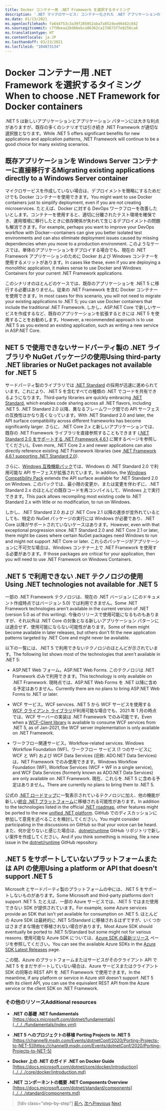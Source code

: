 ```yaml
---
title: Docker コンテナー用 .NET Framework を選択するタイミング
description: '.NET マイクロサービス: コンテナー化された .NET アプリケーションのアーキテクチャ | Docker コンテナー用 .NET Framework を選択するタイミング'
ms.date: 01/13/2021
ms.openlocfilehash: fa644753c3a39f285052aba7a8524ea96442c842
ms.sourcegitcommit: c7f0beaa2bd66ebca86362ca17d673f7e8256ca6
ms.translationtype: HT
ms.contentlocale: ja-JP
ms.lasthandoff: 03/23/2021
ms.locfileid: "104873134"
---
```

# <a name="when-to-choose-net-framework-for-docker-containers"></a><span data-ttu-id="8d8f9-103">Docker コンテナー用 .NET Framework を選択するタイミング</span><span class="sxs-lookup"><span data-stu-id="8d8f9-103">When to choose .NET Framework for Docker containers</span></span>

<span data-ttu-id="8d8f9-104">.NET 5 は新しいアプリケーションとアプリケーション パターンには大きな利点がありますが、既存の多くのシナリオでは引き続き .NET Framework が適切な選択肢となります。</span><span class="sxs-lookup"><span data-stu-id="8d8f9-104">While .NET 5 offers significant benefits for new applications and application patterns, .NET Framework will continue to be a good choice for many existing scenarios.</span></span>

## <a name="migrating-existing-applications-directly-to-a-windows-server-container"></a><span data-ttu-id="8d8f9-105">既存アプリケーションを Windows Server コンテナーに直接移行する</span><span class="sxs-lookup"><span data-stu-id="8d8f9-105">Migrating existing applications directly to a Windows Server container</span></span>

<span data-ttu-id="8d8f9-106">マイクロサービスを作成していない場合は、デプロイメントを簡略にするためだけでも Docker コンテナーを使用できます。</span><span class="sxs-lookup"><span data-stu-id="8d8f9-106">You might want to use Docker containers just to simplify deployment, even if you are not creating microservices.</span></span> <span data-ttu-id="8d8f9-107">たとえば、Docker に対する DevOps ワークフローを改善したいとします。コンテナーを使用すると、適切に分離されたテスト環境を確保でき、運用環境に移行したときに依存関係が失われて生じるデプロイメントの問題も解消できます。</span><span class="sxs-lookup"><span data-stu-id="8d8f9-107">For example, perhaps you want to improve your DevOps workflow with Docker—containers can give you better isolated test environments and can also eliminate deployment issues caused by missing dependencies when you move to a production environment.</span></span> <span data-ttu-id="8d8f9-108">このようなケースでは、単体のアプリケーションをデプロイする場合でも、現在の .NET Framework アプリケーションのために Docker および Windows コンテナーを使用するメリットがあります。</span><span class="sxs-lookup"><span data-stu-id="8d8f9-108">In cases like these, even if you are deploying a monolithic application, it makes sense to use Docker and Windows Containers for your current .NET Framework applications.</span></span>

<span data-ttu-id="8d8f9-109">このシナリオのほとんどのケースでは、既存のアプリケーションを .NET 5 に移行する必要はありません。従来の .NET Framework を含む Docker コンテナーを使用できます。</span><span class="sxs-lookup"><span data-stu-id="8d8f9-109">In most cases for this scenario, you will not need to migrate your existing applications to .NET 5; you can use Docker containers that include the traditional .NET Framework.</span></span> <span data-ttu-id="8d8f9-110">しかし、ASP.NET Core で新しいサービスを作成するなど、既存のアプリケーションを拡張するときには .NET 5 を使用することをお勧めします。</span><span class="sxs-lookup"><span data-stu-id="8d8f9-110">However, a recommended approach is to use .NET 5 as you extend an existing application, such as writing a new service in ASP.NET Core.</span></span>

## <a name="using-third-party-net-libraries-or-nuget-packages-not-available-for-net-5"></a><span data-ttu-id="8d8f9-111">NET 5 で使用できないサードパーティ製の .NET ライブラリや NuGet パッケージの使用</span><span class="sxs-lookup"><span data-stu-id="8d8f9-111">Using third-party .NET libraries or NuGet packages not available for .NET 5</span></span>

<span data-ttu-id="8d8f9-112">サードパーティ製のライブラリでは [.NET Standard](../../../standard/net-standard.md) の採用が迅速に進められています。これにより、.NET 5 を含むすべての種類の .NET でコードを共有できるようになります。</span><span class="sxs-lookup"><span data-stu-id="8d8f9-112">Third-party libraries are quickly embracing [.NET Standard](../../../standard/net-standard.md), which enables code sharing across all .NET flavors, including .NET 5.</span></span> <span data-ttu-id="8d8f9-113">.NET Standard 2.0 以降、異なるフレームワーク間での API サーフェスの互換性はかなり高くなっています。</span><span class="sxs-lookup"><span data-stu-id="8d8f9-113">With .NET Standard 2.0 and later, the API surface compatibility across different frameworks has become significantly larger.</span></span> <span data-ttu-id="8d8f9-114">さらに、.NET Core 2.x と新しいアプリケーションでは、既存の .NET Framework ライブラリを直接参照することもできます ([.NET Standard 2.0 をサポートする .NET Framework 4.6.1](https://github.com/dotnet/standard/blob/master/docs/planning/netstandard-2.0/README.md#net-framework-461-supporting-net-standard-20) に関するページを参照してください)。</span><span class="sxs-lookup"><span data-stu-id="8d8f9-114">Even more, .NET Core 2.x and newer applications can also directly reference existing .NET Framework libraries (see [.NET Framework 4.6.1 supporting .NET Standard 2.0](https://github.com/dotnet/standard/blob/master/docs/planning/netstandard-2.0/README.md#net-framework-461-supporting-net-standard-20)).</span></span>

<span data-ttu-id="8d8f9-115">さらに、[Windows 互換機能パック](../../../core/porting/windows-compat-pack.md)では、Windows の .NET Standard 2.0 で利用可能な API サーフェスが拡張されています。</span><span class="sxs-lookup"><span data-stu-id="8d8f9-115">In addition, the [Windows Compatibility Pack](../../../core/porting/windows-compat-pack.md) extends the API surface available for .NET Standard 2.0 on Windows.</span></span> <span data-ttu-id="8d8f9-116">このパックでは、最小限の変更か、または変更を伴わずに、.NET Standard 2.x のほとんどの既存コードを再コンパイルして、Windows 上で実行できます。</span><span class="sxs-lookup"><span data-stu-id="8d8f9-116">This pack allows recompiling most existing code to .NET Standard 2.x with little or no modification, to run on Windows.</span></span>

<span data-ttu-id="8d8f9-117">しかし、.NET Standard 2.0 および .NET Core 2.1 以降の進歩が並外れているとしても、特定の NuGet パッケージの実行には Windows が必要であり、.NET Core 以降がサポートされていないケースはあります。</span><span class="sxs-lookup"><span data-stu-id="8d8f9-117">However, even with that exceptional progression since .NET Standard 2.0 and .NET Core 2.1 or later, there might be cases where certain NuGet packages need Windows to run and might not support .NET Core or later.</span></span> <span data-ttu-id="8d8f9-118">これらのパッケージがアプリケーションに不可欠な場合は、Windows コンテナー上で .NET Framework を使用する必要があります。</span><span class="sxs-lookup"><span data-stu-id="8d8f9-118">If those packages are critical for your application, then you will need to use .NET Framework on Windows Containers.</span></span>

## <a name="using-net-technologies-not-available-for-net-5"></a><span data-ttu-id="8d8f9-119">.NET 5 で利用できない .NET テクノロジの使用</span><span class="sxs-lookup"><span data-stu-id="8d8f9-119">Using .NET technologies not available for .NET 5</span></span>

<span data-ttu-id="8d8f9-120">一部の .NET Framework テクノロジは、現在の .NET バージョン (このドキュメント作成時点ではバージョン 5.0) では利用できません。</span><span class="sxs-lookup"><span data-stu-id="8d8f9-120">Some .NET Framework technologies aren't available in the current version of .NET (version 5.0 as of this writing).</span></span> <span data-ttu-id="8d8f9-121">今後のリリースで使用可能になるものもありますが、それ以外は .NET Core の対象となる新しいアプリケーション パターンには適合せず、使用可能にならない可能性があります。</span><span class="sxs-lookup"><span data-stu-id="8d8f9-121">Some of them might become available in later releases, but others don't fit the new application patterns targeted by .NET Core and might never be available.</span></span>

<span data-ttu-id="8d8f9-122">以下の一覧には、.NET 5 で利用できないテクノロジのほとんどが示されています。</span><span class="sxs-lookup"><span data-stu-id="8d8f9-122">The following list shows most of the technologies that aren't available in .NET 5:</span></span>

- <span data-ttu-id="8d8f9-123">ASP.NET Web フォーム。</span><span class="sxs-lookup"><span data-stu-id="8d8f9-123">ASP.NET Web Forms.</span></span> <span data-ttu-id="8d8f9-124">このテクノロジは .NET Framework のみで利用できます。</span><span class="sxs-lookup"><span data-stu-id="8d8f9-124">This technology is only available on .NET Framework.</span></span> <span data-ttu-id="8d8f9-125">現時点では、ASP.NET Web Forms を .NET 以降に含める予定はありません。</span><span class="sxs-lookup"><span data-stu-id="8d8f9-125">Currently there are no plans to bring ASP.NET Web Forms to .NET  or later.</span></span>

- <span data-ttu-id="8d8f9-126">WCF サービス。</span><span class="sxs-lookup"><span data-stu-id="8d8f9-126">WCF services.</span></span> <span data-ttu-id="8d8f9-127">.NET 5 から WCF サービスを使用する [WCF クライアント ライブラリ](https://github.com/dotnet/wcf)が利用可能な場合でも、2021 年 1 月の時点では、WCF サーバーの実装は .NET Framework でのみ可能です。</span><span class="sxs-lookup"><span data-stu-id="8d8f9-127">Even when a [WCF-Client library](https://github.com/dotnet/wcf) is available to consume WCF services from .NET 5, as of Jan-2021, the WCF server implementation is only available on .NET Framework.</span></span>

- <span data-ttu-id="8d8f9-128">ワークフロー関連サービス。</span><span class="sxs-lookup"><span data-stu-id="8d8f9-128">Workflow-related services.</span></span> <span data-ttu-id="8d8f9-129">Windows Workflow Foundation (WF)、ワークフロー サービス (1 つのサービスに WCF と WF) および WCF Data Services (旧称: ADO.NET Data Services) は、NET Framework でのみ使用できます。</span><span class="sxs-lookup"><span data-stu-id="8d8f9-129">Windows Workflow Foundation (WF), Workflow Services (WCF + WF in a single service), and WCF Data Services (formerly known as ADO.NET Data Services) are only available on .NET Framework.</span></span> <span data-ttu-id="8d8f9-130">現在、これらを .NET 5 に含める予定はありません。</span><span class="sxs-lookup"><span data-stu-id="8d8f9-130">There are currently no plans to bring them to .NET 5.</span></span>

<span data-ttu-id="8d8f9-131">公式の [.NET ロードマップ](https://github.com/dotnet/core/blob/main/roadmap.md)に一覧表示されているテクノロジに加え、他の機能が新しい[統合 .NET プラットフォーム](https://devblogs.microsoft.com/dotnet/introducing-net-5/)に移植される可能性があります。</span><span class="sxs-lookup"><span data-stu-id="8d8f9-131">In addition to the technologies listed in the official [.NET roadmap](https://github.com/dotnet/core/blob/main/roadmap.md), other features might be ported to the new [unified .NET platform](https://devblogs.microsoft.com/dotnet/introducing-net-5/).</span></span> <span data-ttu-id="8d8f9-132">GitHub でのディスカッションに参加して意見を述べることを検討してください。</span><span class="sxs-lookup"><span data-stu-id="8d8f9-132">You might consider participating in the discussions on GitHub so that your voice can be heard.</span></span> <span data-ttu-id="8d8f9-133">また、何か足りないと感じた場合は、[dotnet/runtime](https://github.com/dotnet/runtime/issues/new) GitHub リポジトリで新しい案件を作成してください。</span><span class="sxs-lookup"><span data-stu-id="8d8f9-133">And if you think something is missing, file a new issue in the [dotnet/runtime](https://github.com/dotnet/runtime/issues/new) GitHub repository.</span></span>

## <a name="using-a-platform-or-api-that-doesnt-support-net-5"></a><span data-ttu-id="8d8f9-134">.NET 5 をサポートしていないプラットフォームまたは API の使用</span><span class="sxs-lookup"><span data-stu-id="8d8f9-134">Using a platform or API that doesn't support .NET 5</span></span>

<span data-ttu-id="8d8f9-135">Microsoft とサードパーティ製のプラットフォームの中には、.NET 5 をサポートしないものがあります。</span><span class="sxs-lookup"><span data-stu-id="8d8f9-135">Some Microsoft and third-party platforms don't support .NET 5.</span></span> <span data-ttu-id="8d8f9-136">たとえば、一部の Azure サービスでは、.NET 5 ではまだ使用できない SDK が提供されています。</span><span class="sxs-lookup"><span data-stu-id="8d8f9-136">For example, some Azure services provide an SDK that isn't yet available for consumption on .NET 5.</span></span> <span data-ttu-id="8d8f9-137">ほとんどの Azure SDK は最終的に .NET 5/Standard に移植されるはずですが、いくつかはさまざまな理由で移植されない場合があります。</span><span class="sxs-lookup"><span data-stu-id="8d8f9-137">Most Azure SDK should eventually be ported to .NET 5/Standard but some might not for various reasons.</span></span> <span data-ttu-id="8d8f9-138">使用可能な Azure SDK については、[Azure SDK の最新リリース](https://azure.github.io/azure-sdk/releases/latest/index.html) ページを参照してください。</span><span class="sxs-lookup"><span data-stu-id="8d8f9-138">You can see the available Azure SDKs in the [Azure SDK Latest Releases](https://azure.github.io/azure-sdk/releases/latest/index.html) page.</span></span>

<span data-ttu-id="8d8f9-139">この間、Azure のプラットフォームまたはサービスがそのクライアント API で .NET 5 をまだサポートしていない場合は、Azure サービスまたはクライアント SDK の同等の REST API を .NET Framework で使用できます。</span><span class="sxs-lookup"><span data-stu-id="8d8f9-139">In the meantime, if any platform or service in Azure still doesn't support .NET 5 with its client API, you can use the equivalent REST API from the Azure service or the client SDK on .NET Framework.</span></span>

### <a name="additional-resources"></a><span data-ttu-id="8d8f9-140">その他のリソース</span><span class="sxs-lookup"><span data-stu-id="8d8f9-140">Additional resources</span></span>

- <span data-ttu-id="8d8f9-141">**.NET の基礎** </span><span class="sxs-lookup"><span data-stu-id="8d8f9-141">**.NET fundamentals** </span></span>\
  [https://docs.microsoft.com/dotnet/fundamentals](../../../fundamentals/index.yml)

- <span data-ttu-id="8d8f9-142">**.NET 5 へのプロジェクトの移植** </span><span class="sxs-lookup"><span data-stu-id="8d8f9-142">**Porting Projects to .NET 5** </span></span>\
  [https://channel9.msdn.com/Events/dotnetConf/2020/Porting-Projects-to-NET-5](https://channel9.msdn.com/Events/dotnetConf/2020/Porting-Projects-to-NET-5)

- <span data-ttu-id="8d8f9-143">**Docker 上の .NET のガイド** </span><span class="sxs-lookup"><span data-stu-id="8d8f9-143">**.NET on Docker Guide** </span></span>\
  [https://docs.microsoft.com/dotnet/core/docker/introduction](../../../core/docker/introduction.md)

- <span data-ttu-id="8d8f9-144">**.NET コンポーネントの概要** </span><span class="sxs-lookup"><span data-stu-id="8d8f9-144">**.NET Components Overview** </span></span>\
  [https://docs.microsoft.com/dotnet/standard/components](../../../standard/components.md)

>[!div class="step-by-step"]
><span data-ttu-id="8d8f9-145">[前へ](net-core-container-scenarios.md)
>[次へ](container-framework-choice-factors.md)</span><span class="sxs-lookup"><span data-stu-id="8d8f9-145">[Previous](net-core-container-scenarios.md)
[Next](container-framework-choice-factors.md)</span></span>
